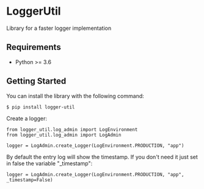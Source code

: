 # LoggerUtil

Library for a faster logger implementation

## Requirements

+ Python >= 3.6

## Getting Started

You can install the library with the following command:

    $ pip install logger-util

Create a logger:

    from logger_util.log_admin import LogEnvironment
    from logger_util.log_admin import LogAdmin

    logger = LogAdmin.create_Logger(LogEnvironment.PRODUCTION, "app")

By default the entry log will show the timestamp. If you don't need it just set in false the variable "_timestamp":

    logger = LogAdmin.create_Logger(LogEnvironment.PRODUCTION, "app", _timestamp=False)
